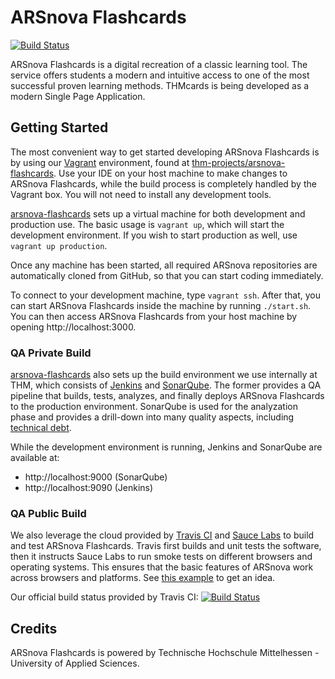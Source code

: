 # ARSnova Flashcards
[![Build Status](https://travis-ci.org/thm-projects/arsnova-flashcards.svg?branch=master)](https://travis-ci.org/thm-projects/arsnova-flashcards)

ARSnova Flashcards is a digital recreation of a classic learning tool. The service offers students a modern and intuitive access to one of the most successful proven learning methods. THMcards is being developed as a modern Single Page Application.

## Getting Started

The most convenient way to get started developing ARSnova Flashcards is by using
our [Vagrant](http://www.vagrantup.com/) environment, found at
[thm-projects/arsnova-flashcards](https://github.com/thm-projects/arsnova-flashcards).
Use your IDE on your host machine to make changes to ARSnova Flashcards, while the build
process is completely handled by the Vagrant box. You will not need to install
any development tools.

[arsnova-flashcards](https://github.com/thm-projects/arsnova-flashcards) sets up a
virtual machine for both development and production use. The basic usage is
`vagrant up`, which will start the development environment. If you wish to start
production as well, use `vagrant up production`.

Once any machine has been started, all required ARSnova repositories are
automatically cloned from GitHub, so that you can start coding immediately.

To connect to your development machine, type `vagrant ssh`. After that, you can
start ARSnova Flashcards inside the machine by running `./start.sh`. You can then access
ARSnova Flashcards from your host machine by opening http://localhost:3000.

### QA Private Build

[arsnova-flashcards](https://github.com/thm-projects/arsnova-flashcards) also sets up
the build environment we use internally at THM, which consists of
[Jenkins](http://jenkins-ci.org/) and [SonarQube](http://www.sonarqube.org/).
The former provides a QA pipeline that builds, tests, analyzes, and finally
deploys ARSnova Flashcards to the production environment. SonarQube is used for the
analyzation phase and provides a drill-down into many quality aspects, including
[technical debt](https://en.wikipedia.org/wiki/Technical_debt).

While the development environment is running, Jenkins and SonarQube are
available at:

- http://localhost:9000 (SonarQube)
- http://localhost:9090 (Jenkins)

### QA Public Build

We also leverage the cloud provided by [Travis CI](https://travis-ci.org/) and
[Sauce Labs](https://saucelabs.com/) to build and test ARSnova Flashcards. Travis first
builds and unit tests the software, then it instructs Sauce Labs to run smoke
tests on different browsers and operating systems. This ensures that the basic
features of ARSnova work across browsers and platforms. See
[this example](https://saucelabs.com/tests/4beecf8c754f418da0b75259c039c077) to
get an idea.

Our official build status provided by Travis CI: [![Build Status](https://travis-ci.org/thm-projects/arsnova-flashcards.svg?branch=master)](https://travis-ci.org/thm-projects/arsnova-flashcards)

## Credits

ARSnova Flashcards is powered by Technische Hochschule Mittelhessen - University of Applied Sciences.
